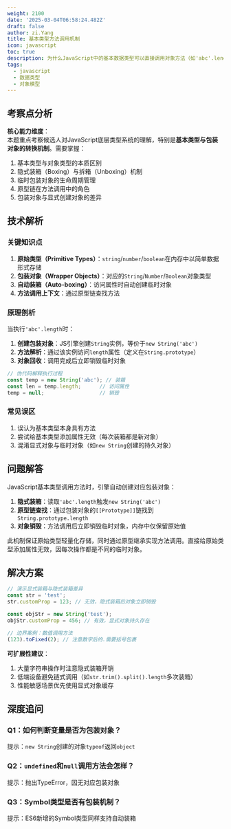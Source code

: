 ```yaml
---
weight: 2100
date: '2025-03-04T06:58:24.482Z'
draft: false
author: zi.Yang
title: 基本类型方法调用机制
icon: javascript
toc: true
description: 为什么JavaScript中的基本数据类型可以直接调用对象方法（如'abc'.length）？请详细说明其底层实现机制和临时包装对象的创建销毁过程。
tags:
  - javascript
  - 数据类型
  - 对象模型
---
```


## 考察点分析

**核心能力维度**：  
本题重点考察候选人对JavaScript底层类型系统的理解，特别是**基本类型与包装对象的转换机制**。需要掌握：
1. 基本类型与对象类型的本质区别
2. 隐式装箱（Boxing）与拆箱（Unboxing）机制
3. 临时包装对象的生命周期管理
4. 原型链在方法调用中的角色
5. 包装对象与显式创建对象的差异

## 技术解析

### 关键知识点
1. **原始类型（Primitive Types）**：`string`/`number`/`boolean`在内存中以简单数据形式存储
2. **包装对象（Wrapper Objects）**：对应的`String`/`Number`/`Boolean`对象类型
3. **自动装箱（Auto-boxing）**：访问属性时自动创建临时对象
4. **方法调用上下文**：通过原型链查找方法

### 原理剖析
当执行`'abc'.length`时：
1. **创建包装对象**：JS引擎创建`String`实例，等价于`new String('abc')`
2. **方法解析**：通过该实例访问`length`属性（定义在`String.prototype`）
3. **对象回收**：调用完成后立即销毁临时对象

```javascript
// 伪代码解释执行过程
const temp = new String('abc'); // 装箱
const len = temp.length;      // 访问属性
temp = null;                  // 销毁
```

### 常见误区
1. 误认为基本类型本身具有方法
2. 尝试给基本类型添加属性无效（每次装箱都是新对象）
3. 混淆显式对象与临时对象（如`new String`创建的持久对象）

## 问题解答

JavaScript基本类型调用方法时，引擎自动创建对应包装对象：  
1. **隐式装箱**：读取`'abc'.length`触发`new String('abc')`  
2. **原型链查找**：通过包装对象的`[[Prototype]]`链找到`String.prototype.length`  
3. **对象销毁**：方法调用后立即销毁临时对象，内存中仅保留原始值  

此机制保证原始类型轻量化存储，同时通过原型继承实现方法调用。直接给原始类型添加属性无效，因每次操作都是不同的临时对象。

## 解决方案

```javascript
// 演示显式装箱与隐式装箱差异
const str = 'test';
str.customProp = 123; // 无效，隐式装箱后对象立即销毁

const objStr = new String('test');
objStr.customProp = 456; // 有效，显式对象持久存在

// 边界案例：数值调用方法
(123).toFixed(2); // 注意数字后的.需要括号包裹
```

**可扩展性建议**：  
1. 大量字符串操作时注意隐式装箱开销  
2. 低端设备避免链式调用（如`str.trim().split().length`多次装箱）
3. 性能敏感场景优先使用显式对象缓存

## 深度追问

### Q1：如何判断变量是否为包装对象？
提示：`new String`创建的对象`typeof`返回`object`

### Q2：`undefined`和`null`调用方法会怎样？
提示：抛出TypeError，因无对应包装对象

### Q3：Symbol类型是否有包装机制？
提示：ES6新增的Symbol类型同样支持自动装箱
